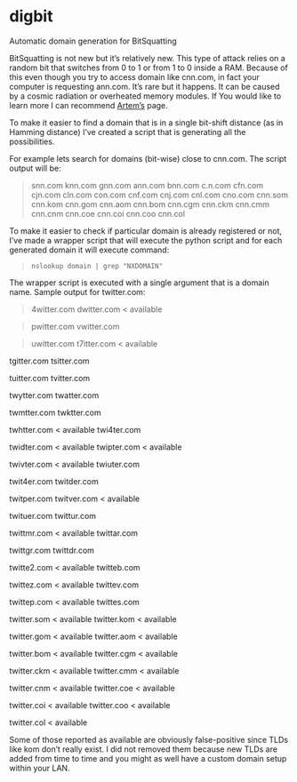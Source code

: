 digbit
======

Automatic domain generation for BitSquatting

BitSquatting is not new but it’s relatively new. This type of attack relies on a random bit that switches from 0 to 1 or from 1 to 0 inside a RAM. Because of this even though you try to access domain like cnn.com, in fact your computer is requesting ann.com. It’s rare but it happens. It can be caused by a cosmic radiation or overheated memory modules. If You would like to learn more I can recommend [Artem’s](http://dinaburg.org/bitsquatting.html) page.

To make it easier to find a domain that is in a single bit-shift distance (as in Hamming distance) I’ve created a script that is generating all the possibilities.

For example lets search for domains (bit-wise) close to cnn.com. The script output will be:

> snn.com knn.com gnn.com ann.com bnn.com c.n.com cfn.com cjn.com cln.com con.com cnf.com cnj.com cnl.com cno.com cnn.som cnn.kom cnn.gom cnn.aom cnn.bom cnn.cgm cnn.ckm cnn.cmm cnn.cnm cnn.coe cnn.coi cnn.coo cnn.col

To make it easier to check if particular domain is already registered or not, I’ve made a wrapper script that will execute the python script and for each generated domain it will execute command:
	
> `nslookup domain | grep "NXDOMAIN"`

The wrapper script is executed with a single argument that is a domain name. Sample output for twitter.com:

> 4witter.com			dwitter.com  < available

> pwitter.com			vwitter.com

> uwitter.com			t7itter.com  < available

tgitter.com			tsitter.com

tuitter.com			tvitter.com

twytter.com			twatter.com

twmtter.com			twktter.com

twhtter.com  < available	twi4ter.com

twidter.com  < available	twipter.com  < available

twivter.com  < available	twiuter.com

twit4er.com			twitder.com

twitper.com			twitver.com  < available

twituer.com			twittur.com

twittmr.com  < available	twittar.com

twittgr.com			twittdr.com

twitte2.com  < available	twitteb.com

twittez.com  < available	twittev.com

twittep.com  < available	twittes.com

twitter.som  < available	twitter.kom  < available

twitter.gom  < available	twitter.aom  < available

twitter.bom  < available	twitter.cgm  < available

twitter.ckm  < available	twitter.cmm  < available

twitter.cnm  < available	twitter.coe  < available

twitter.coi  < available	twitter.coo  < available

twitter.col  < available



Some of those reported as available are obviously false-positive since TLDs like kom don’t really exist. I did not removed them because new TLDs are added from time to time and you might as well have a custom domain setup within your LAN.
